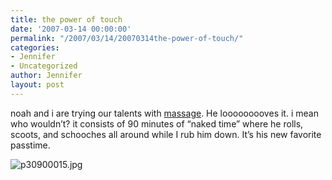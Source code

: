 ```yaml
---
title: the power of touch
date: '2007-03-14 00:00:00'
permalink: "/2007/03/14/20070314the-power-of-touch/"
categories:
- Jennifer
- Uncategorized
author: Jennifer
layout: post
---
```


noah and i are trying our talents with [massage](http://www.flickr.com/photos/jenniferandJennifers_photos/?saved=1 "massage"). He looooooooves it. i mean who wouldn&#8217;t? it consists of 90 minutes of &#8220;naked time&#8221; where he rolls, scoots, and schooches all around while I rub him down. It&#8217;s his new favorite passtime.

<img id="image139" alt="p30900015.jpg" src="http://static.squarespace.com/static/50db6bb3e4b015296cd43789/50dfa5b1e4b0dc6320e0b5ea/50dfa5b1e4b0dc6320e0b667/1173879466000/?format=original" />
